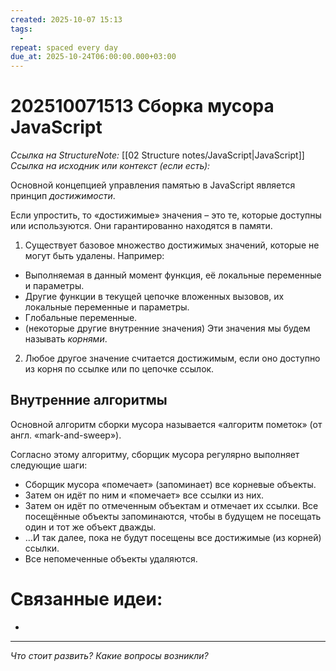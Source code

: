 ```yaml
---
created: 2025-10-07 15:13
tags:
  -
repeat: spaced every day
due_at: 2025-10-24T06:00:00.000+03:00
---
```

# 202510071513 Сборка мусора JavaScript

*Ссылка на StructureNote:* [[02 Structure notes/JavaScript|JavaScript]]
*Ссылка на исходник или контекст (если есть):*

Основной концепцией управления памятью в JavaScript является принцип _достижимости_.

Если упростить, то «достижимые» значения – это те, которые доступны или используются. Они гарантированно находятся в памяти.

1) Существует базовое множество достижимых значений, которые не могут быть удалены. Например:

- Выполняемая в данный момент функция, её локальные переменные и параметры.
- Другие функции в текущей цепочке вложенных вызовов, их локальные переменные и параметры.
- Глобальные переменные.
- (некоторые другие внутренние значения)
	Эти значения мы будем называть _корнями_.
2) Любое другое значение считается достижимым, если оно доступно из корня по ссылке или по цепочке ссылок.

## Внутренние алгоритмы

Основной алгоритм сборки мусора называется «алгоритм пометок» (от англ. «mark-and-sweep»).

Согласно этому алгоритму, сборщик мусора регулярно выполняет следующие шаги:

- Сборщик мусора «помечает» (запоминает) все корневые объекты.
- Затем он идёт по ним и «помечает» все ссылки из них.
- Затем он идёт по отмеченным объектам и отмечает их ссылки. Все посещённые объекты запоминаются, чтобы в будущем не посещать один и тот же объект дважды.
- …И так далее, пока не будут посещены все достижимые (из корней) ссылки.
- Все непомеченные объекты удаляются.

# Связанные идеи:

* 

---

*Что стоит развить? Какие вопросы возникли?*
